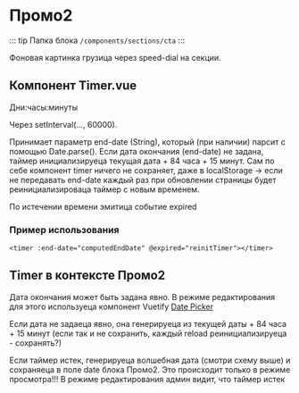 # Промо2 [](https://proofs.app.tian-lp.ru/cta/)

::: tip Папка блока
`/components/sections/cta`
:::

Фоновая картинка грузица через speed-dial на секции.

## Компонент Timer.vue

Дни:часы:минуты

Через setInterval(..., 60000).

Принимает параметр end-date (String), который (при наличии) парсит с помощью Date.parse(). Если дата окончания (end-date) не задана, таймер инициализируеца текущая дата + 84 часа + 15 минут. Сам по себе компонент timer ничего не сохраняет, даже в localStorage -> если не передавать end-date каждый раз при обновлении страницы будет реинициализироваца таймер с новым временем.

По истечении времени эмитица событие expired

### Пример использования

```
<timer :end-date="computedEndDate" @expired="reinitTimer"></timer>
```

## Timer в контексте Промо2

Дата окончания может быть задана явно. В режиме редактирования для этого используеца компонент Vuetify [Date Picker](https://vuetifyjs.com/en/components/date-pickers/)

Если дата не задаеца явно, она генерируеца из текущей даты + 84 часа + 15 минут (если так и не сохранить, каждый reload реинициализируеца - сохранять?)

Если таймер истек, генерируеца волшебная дата (смотри схему выше) и сохраняеца в поле date блока Промо2. Это происходит только в режиме просмотра!!! В режиме редактирования админ видит, что таймер истек
